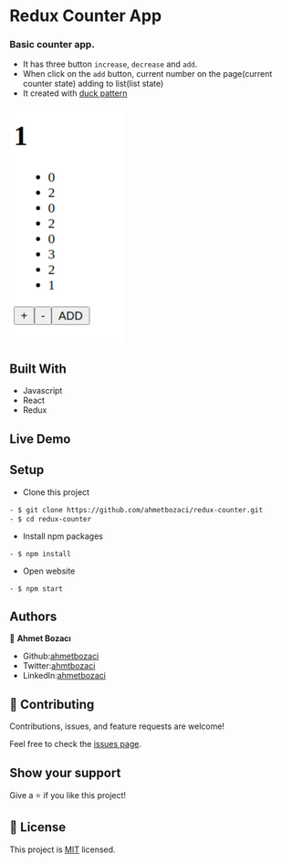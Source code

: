 # Redux Counter App 
### Basic counter app.
- It has three button `increase`, `decrease` and `add`.
- When click on the `add` button, current number on the page(current counter state) adding to list(list state)
- It created with [duck pattern](https://github.com/erikras/ducks-modular-redux)
  
![image](image.png)
## Built With

- Javascript
- React
- Redux

## Live Demo

<!-- - [Math Magicians-Netlify](https://math-magicians-react.netlify.app/)
- [Math Magicians-Heroku](https://mathmagician-react-app.herokuapp.com/) -->

## Setup
- Clone this project
```
- $ git clone https://github.com/ahmetbozaci/redux-counter.git
- $ cd redux-counter
```
- Install npm packages
```
- $ npm install
```
- Open website
```
- $ npm start
```
## Authors

👤 **Ahmet Bozacı**
- Github:[ahmetbozaci](https://github.com/ahmetbozaci)
- Twitter:[ahmtbozaci](https://twitter.com/ahmtbozaci)
- LinkedIn:[ahmetbozaci](https://www.linkedin.com/in/ahmetbozaci/)
## 🤝 Contributing

Contributions, issues, and feature requests are welcome!

Feel free to check the [issues page](../../issues/).

## Show your support

Give a ⭐️ if you like this project!

## 📝 License

This project is [MIT](./LICENSE) licensed.
